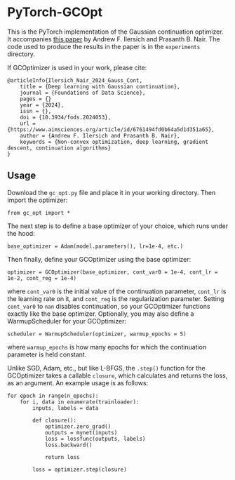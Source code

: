 # PyTorch-GCOpt
This is the PyTorch implementation of the Gaussian continuation optimizer. It accompanies [this paper](https://www.aimsciences.org/article/doi/10.3934/fods.2024053) by Andrew F. Ilersich and Prasanth B. Nair. The code used to produce the results in the paper is in the `experiments` directory.

If GCOptimizer is used in your work, please cite:
```
@articleInfo{Ilersich_Nair_2024_Gauss_Cont,
    title = {Deep learning with Gaussian continuation},
    journal = {Foundations of Data Science},
    pages = {}
    year = {2024},
    issn = {},
    doi = {10.3934/fods.2024053},
    url = {https://www.aimsciences.org/article/id/6761494fd0b64a5d1d351a65},
    author = {Andrew F. Ilersich and Prasanth B. Nair},
    keywords = {Non-convex optimization, deep learning, gradient descent, continuation algorithms}
}
```

## Usage
Download the `gc_opt.py` file and place it in your working directory. Then import the optimizer:
```
from gc_opt import *
```
The next step is to define a base optimizer of your choice, which runs under the hood:
```
base_optimizer = Adam(model.parameters(), lr=1e-4, etc.)
```
Then finally, define your GCOptimizer using the base optimizer:
```
optimizer = GCOptimizer(base_optimizer, cont_var0 = 1e-4, cont_lr = 1e-2, cont_reg = 1e-4)
```
where `cont_var0` is the initial value of the continuation parameter, `cont_lr` is the learning rate on it, and `cont_reg` is the regularization parameter. Setting `cont_var0` to `nan` disables continuation, so your GCOptimizer functions exactly like the base optimizer. Optionally, you may also define a WarmupScheduler for your GCOptimizer:
```
scheduler = WarmupScheduler(optimizer, warmup_epochs = 5)
```
where `warmup_epochs` is how many epochs for which the continuation parameter is held constant.

Unlike SGD, Adam, etc., but like L-BFGS, the `.step()` function for the GCOptimizer takes a callable `closure`, which calculates and returns the loss, as an argument. An example usage is as follows:
```
for epoch in range(n_epochs):
    for i, data in enumerate(trainloader):
        inputs, labels = data

        def closure():
            optimizer.zero_grad()
            outputs = mynet(inputs)
            loss = lossfunc(outputs, labels)
            loss.backward()

            return loss

        loss = optimizer.step(closure)
```
